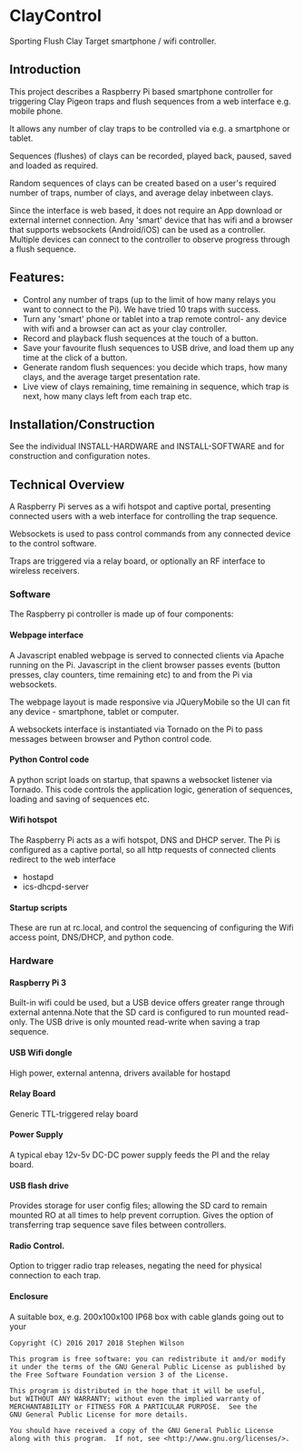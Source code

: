 # ClayControl
Sporting Flush Clay Target smartphone / wifi controller.


## Introduction
This project describes a Raspberry Pi based smartphone controller for triggering Clay Pigeon traps and flush sequences from a web interface e.g. mobile phone.

It allows any number of clay traps to be controlled via e.g. a smartphone or tablet. 

Sequences (flushes) of clays can be recorded, played back, paused, saved and loaded as required.

Random sequences of clays can be created based on a user's required number of traps, number of clays, and average delay inbetween clays.

Since the interface is web based, it does not require an App download or external internet connection. Any 'smart' device that has wifi and a browser that supports websockets (Android/iOS) can be used as a controller. Multiple devices can connect to the controller to observe progress through a flush sequence.

## Features:
  * Control any number of traps (up to the limit of how many relays you want to connect to the Pi). We have tried 10 traps with success.
  * Turn any 'smart' phone or tablet into a trap remote control- any device with wifi and a browser can act as your clay controller.
  * Record and playback flush sequences at the touch of a button.
  * Save your favourite flush sequences to USB drive, and load them up any time at the click of a button.
  * Generate random flush sequences: you decide which traps, how many clays, and the average target presentation rate.
  * Live view of clays remaining, time remaining in sequence, which trap is next, how many clays left from each trap etc.

## Installation/Construction
See the individual INSTALL-HARDWARE and  INSTALL-SOFTWARE and  for construction and configuration notes.

## Technical Overview
A Raspberry Pi serves as a wifi hotspot and captive portal, presenting connected users with a web interface for controlling the trap sequence.

Websockets is used to pass control commands from any connected device to the control software.

Traps are triggered via a relay board, or optionally an RF interface to wireless receivers.

### Software
The Raspberry pi controller is made up of four components: 

#### Webpage interface
A Javascript enabled webpage is served to connected clients via Apache running on the Pi. Javascript in the client browser passes events (button presses, clay counters, time remaining etc) to and from the Pi via websockets. 

The webpage layout is made responsive via JQueryMobile so the UI can fit any device - smartphone, tablet or computer.

A websockets interface is instantiated via Tornado on the Pi to pass messages between browser and Python control code.

#### Python Control code
A python script loads on startup, that spawns a websocket listener via Tornado. This code controls the application logic, generation of sequences, loading and saving of sequences etc.

#### Wifi hotspot
The Raspberry Pi acts as a wifi hotspot, DNS and DHCP server. The Pi is configured as a captive portal, so all http requests of connected clients redirect to the web interface
  * hostapd
  * ics-dhcpd-server

#### Startup scripts
These are run at rc.local, and control the sequencing of configuring the Wifi access point, DNS/DHCP, and python code.




### Hardware
#### Raspberry Pi 3 
Built-in wifi could be used, but a USB device offers greater range through external antenna.Note that the SD card is configured to run mounted read-only. The USB drive is only mounted read-write when saving a trap sequence.
#### USB Wifi dongle
High power, external antenna, drivers available for hostapd
#### Relay Board
Generic TTL-triggered relay board
#### Power Supply
A typical ebay 12v-5v DC-DC power supply feeds the PI and the relay board. 
#### USB flash drive
Provides storage for user config files; allowing the SD card to remain mounted RO at all times to help prevent corruption.
Gives the option of transferring trap sequence save files between controllers.
#### Radio Control.
Option to trigger radio trap releases, negating the need for physical connection to each trap.
#### Enclosure
A suitable box, e.g. 200x100x100 IP68 box with cable glands going out to your 


    Copyright (C) 2016 2017 2018 Stephen Wilson

    This program is free software: you can redistribute it and/or modify
    it under the terms of the GNU General Public License as published by
    the Free Software Foundation version 3 of the License.

    This program is distributed in the hope that it will be useful,
    but WITHOUT ANY WARRANTY; without even the implied warranty of
    MERCHANTABILITY or FITNESS FOR A PARTICULAR PURPOSE.  See the
    GNU General Public License for more details.

    You should have received a copy of the GNU General Public License
    along with this program.  If not, see <http://www.gnu.org/licenses/>.
    
    
    
